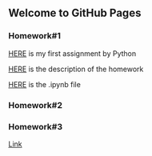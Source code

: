 ## Welcome to GitHub Pages



### Homework#1
[HERE](https://github.com/BU-IE-360/spring22-yasinsecal/blob/f64a4fb9c0b23f9736cf1c4f8de8875f578d95d4/HW1/Homework-1.html) is my first assignment by Python

[HERE](HW1/IE360_Spring22_HW1.pdf) is the description of the homework

[HERE](HW1/Homework#1.ipynb) is the .ipynb file
### Homework#2
### Homework#3

[Link](https://moodle.boun.edu.tr)
